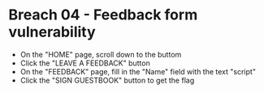# Breach 04 - Feedback form vulnerability
- On the "HOME" page, scroll down to the buttom
- Click the "LEAVE A FEEDBACK" button
- On the "FEEDBACK" page, fill in the "Name" field with the text "script"
- Click the "SIGN GUESTBOOK" button to get the flag
